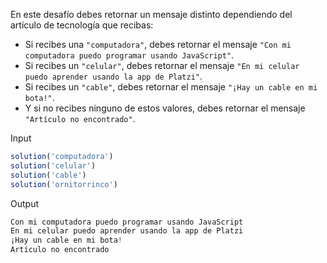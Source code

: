 En este desafío debes retornar un mensaje distinto dependiendo del artículo de tecnología que recibas:

- Si recibes una `"computadora"`, debes retornar el mensaje `"Con mi computadora puedo programar usando JavaScript"`.
- Si recibes un `"celular"`, debes retornar el mensaje `"En mi celular puedo aprender usando la app de Platzi"`.
- Si recibes un `"cable"`, debes retornar el mensaje `"¡Hay un cable en mi bota!"`.
- Y si no recibes ninguno de estos valores, debes retornar el mensaje `"Artículo no encontrado"`.

Input

```js
solution('computadora')
solution('celular')
solution('cable')
solution('ornitorrinco')
```

Output

```js
Con mi computadora puedo programar usando JavaScript
En mi celular puedo aprender usando la app de Platzi
¡Hay un cable en mi bota!
Artículo no encontrado
```
